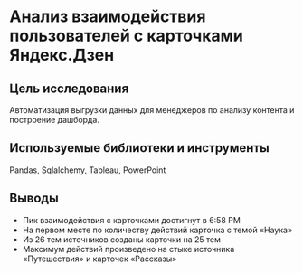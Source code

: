 # Анализ взаимодействия пользователей с карточками Яндекс.Дзен

## Цель исследования

Автоматизация выгрузки данных для менеджеров по анализу контента и построение дашборда.

## Используемые библиотеки и инструменты

Pandas, Sqlalchemy, Tableau, PowerPoint

## Выводы

- Пик взаимодействия с карточками достигнут в 6:58 PM
- На первом месте по количеству действий карточка с темой «Наука»
- Из 26 тем источников созданы карточки на 25 тем
- Максимум действий произведено на стыке источника «Путешествия» и карточек «Рассказы»
